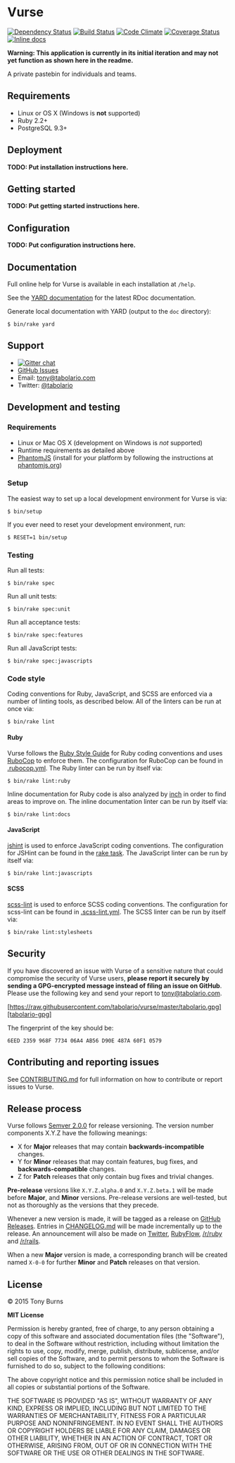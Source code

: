 # Vurse

[![Dependency Status](https://img.shields.io/gemnasium/tabolario/vurse.svg?style=flat)][dependency-status]
[![Build Status](https://img.shields.io/travis/tabolario/vurse.svg?style=flat)][build-status]
[![Code Climate](https://img.shields.io/codeclimate/github/tabolario/vurse.svg?style=flat)][code-climate]
[![Coverage Status](https://img.shields.io/coveralls/tabolario/vurse.svg?style=flat)][coverage-status]
[![Inline docs](http://inch-ci.org/github/tabolario/vurse.svg?branch=master&style=flat)][inline-docs]

[dependency-status]: https://gemnasium.com/tabolario/vurse
[build-status]: https://travis-ci.org/tabolario/vurse
[code-climate]: https://codeclimate.com/github/tabolario/vurse
[coverage-status]: https://coveralls.io/r/tabolario/vurse?branch=master
[inline-docs]: http://inch-ci.org/github/tabolario/vurse

**Warning: This application is currently in its initial iteration and may not yet function as shown here in the readme.**

A private pastebin for individuals and teams.

## Requirements

* Linux or OS X (Windows is **not** supported)
* Ruby 2.2+
* PostgreSQL 9.3+

## Deployment

**TODO: Put installation instructions here.**

## Getting started

**TODO: Put getting started instructions here.**

## Configuration

**TODO: Put configuration instructions here.**

## Documentation

Full online help for Vurse is available in each installation at `/help`.

See the [YARD documentation](http://rdoc.info/github/tabolario/vurse/frames) for the latest RDoc documentation.

Generate local documentation with YARD (output to the `doc` directory):

    $ bin/rake yard

## Support

* [![Gitter chat](https://badges.gitter.im/tabolario/vurse.png)](https://gitter.im/tabolario/vurse)
* [GitHub Issues](https://github.com/tabolario/vurse/issues)
* Email: [tony@tabolario.com](mailto:tony@tabolario.com)
* Twitter: [@tabolario](https://twitter.com/tabolario)

## Development and testing

### Requirements

* Linux or Mac OS X (development on Windows is *not* supported)
* Runtime requirements as detailed above
* [PhantomJS][phantomjs] (install for your platform by following the instructions at [phantomjs.org][phantomjs-install])

[phantomjs]: http://phantomjs.org/
[phantomjs-install]: http://phantomjs.org/download.html

### Setup

The easiest way to set up a local development environment for Vurse is via:

    $ bin/setup

If you ever need to reset your development environment, run:

    $ RESET=1 bin/setup

### Testing

Run all tests:

    $ bin/rake spec

Run all unit tests:

    $ bin/rake spec:unit

Run all acceptance tests:

    $ bin/rake spec:features

Run all JavaScript tests:

    $ bin/rake spec:javascripts

### Code style

Coding conventions for Ruby, JavaScript, and SCSS are enforced via a number of linting tools, as described below. All of the linters can be
run at once via:

    $ bin/rake lint

#### Ruby

Vurse follows the [Ruby Style Guide][ruby-style-guide] for Ruby coding conventions and uses [RuboCop][rubocop] to enforce them. The
configuration for RuboCop can be found in [.rubocop.yml][rubocop-yml]. The Ruby linter can be run by itself via:

    $ bin/rake lint:ruby

Inline documentation for Ruby code is also analyzed by [inch][inch] in order to find areas to improve on. The inline documentation linter
can be run by itself via:

    $ bin/rake lint:docs

[rubocop]: https://github.com/bbatsov/rubocop
[ruby-style-guide]: https://github.com/bbatsov/ruby-style-guide
[rubocop-yml]: https://github.com/tabolario/vurse/blob/master/.rubocop.yml
[inch]: http://trivelop.de/inch/

#### JavaScript

[jshint][jshint] is used to enforce JavaScript coding conventions. The configuration for JSHint can be found in the [rake
task][jshint-task]. The JavaScript linter can be run by itself via:

    $ bin/rake lint:javascripts

[jshint]: http://jshint.com/
[jshint-task]: https://github.com/tabolario/vurse/blob/master/lib/tasks/lint.rake#11

#### SCSS

[scss-lint][scss-lint] is used to enforce SCSS coding conventions. The configuration for scss-lint can be found in
[.scss-lint.yml][scss-lint-yml]. The SCSS linter can be run by itself via:

    $ bin/rake lint:stylesheets

[scss-lint]: https://github.com/causes/scss-lint
[scss-lint-yml]: https://github.com/tabolario/vurse/blob/master/.scss-lint.yml

## Security

If you have discovered an issue with Vurse of a sensitive nature that could compromise the security of Vurse users, **please report it
securely by sending a GPG-encrypted message instead of filing an issue on GitHub**. Please use the following key and send your report to
[tony@tabolario.com](mailto:tony@tabolario.com).

[https://raw.githubusercontent.com/tabolario/vurse/master/tabolario.gpg][tabolario-gpg]

[tabolario-gpg]: https://raw.githubusercontent.com/tabolario/vurse/master/tabolario.gpg

The fingerprint of the key should be:

    6EED 2359 968F 7734 06A4 AB56 D90E 487A 60F1 0579

## Contributing and reporting issues

See [CONTRIBUTING.md][contributing-md] for full information on how to contribute or report issues to Vurse.

[contributing-md]: https://github.com/tabolario/vurse/blob/master/CONTRIBUTING.md

## Release process

Vurse follows [Semver 2.0.0](http://semver.org/spec/v2.0.0.html) for release versioning. The version number components X.Y.Z have the
following meanings:

* X for **Major** releases that may contain **backwards-incompatible** changes.
* Y for **Minor** releases that may contain features, bug fixes, and **backwards-compatible** changes.
* Z for **Patch** releases that only contain bug fixes and trivial changes.

**Pre-release** versions like `X.Y.Z.alpha.0` and `X.Y.Z.beta.1` will be made before **Major**, and **Minor** versions. Pre-release versions
are well-tested, but not as thoroughly as the versions that they precede.

Whenever a new version is made, it will be tagged as a release on [GitHub Releases][vurse-releases]. Entries in
[CHANGELOG.md][changelog-md] will be made incrementally up to the release. An announcement will also be made on
[Twitter][tabolario-twitter], [RubyFlow][rubyflow], [/r/ruby][ruby-subreddit] and [/r/rails][rails-subreddit].

[vurse-releases]: https://github.com/tabolario/vurse/releases
[changelog-md]: https://github.com/tabolario/vurse/blob/master/CHANGELOG.md
[tabolario-twitter]: https://twitter.com/tabolario
[rubyflow]: http://rubyflow.com/
[ruby-subreddit]: https://reddit.com/r/ruby
[rails-subreddit]: https://reddit.com/r/rails

When a new **Major** version is made, a corresponding branch will be created named `X-0-0` for further **Minor** and **Patch** releases on
that version.

## License

&copy; 2015 Tony Burns

**MIT License**

Permission is hereby granted, free of charge, to any person obtaining a copy of this software and associated documentation files (the
"Software"), to deal in the Software without restriction, including without limitation the rights to use, copy, modify, merge, publish,
distribute, sublicense, and/or sell copies of the Software, and to permit persons to whom the Software is furnished to do so, subject to the
following conditions:

The above copyright notice and this permission notice shall be included in all copies or substantial portions of the Software.

THE SOFTWARE IS PROVIDED "AS IS", WITHOUT WARRANTY OF ANY KIND, EXPRESS OR IMPLIED, INCLUDING BUT NOT LIMITED TO THE WARRANTIES OF
MERCHANTABILITY, FITNESS FOR A PARTICULAR PURPOSE AND NONINFRINGEMENT. IN NO EVENT SHALL THE AUTHORS OR COPYRIGHT HOLDERS BE LIABLE FOR ANY
CLAIM, DAMAGES OR OTHER LIABILITY, WHETHER IN AN ACTION OF CONTRACT, TORT OR OTHERWISE, ARISING FROM, OUT OF OR IN CONNECTION WITH THE
SOFTWARE OR THE USE OR OTHER DEALINGS IN THE SOFTWARE.
